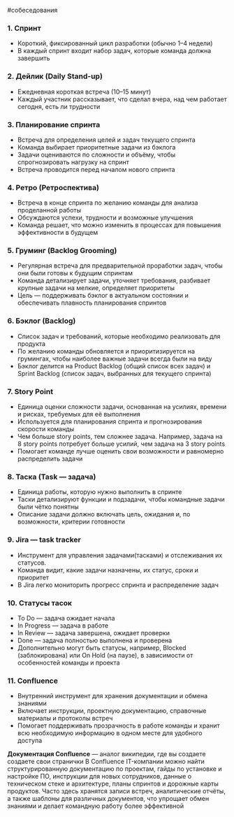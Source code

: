 
#собеседования 
### 1. Спринт
- Короткий, фиксированный цикл разработки (обычно 1–4 недели)
- В каждый спринт входит набор задач, которые команда должна завершить
### 2. Дейлик (Daily Stand-up)
- Ежедневная короткая встреча (10–15 минут)
- Каждый участник рассказывает, что сделал вчера, над чем работает сегодня, есть ли трудности
### 3. Планирование спринта
- Встреча для определения целей и задач текущего спринта
- Команда выбирает приоритетные задачи из бэклога
- Задачи оцениваются по сложности и объёму, чтобы спрогнозировать нагрузку на спринт
- Встреча проводится перед началом нового спринта
### 4. Ретро (Ретроспектива)
- Встреча в конце спринта по желанию команды для анализа проделанной работы
- Обсуждаются успехи, трудности и возможные улучшения
- Команда решает, что можно изменить в процессах для повышения эффективности в будущем
### 5. Груминг (Backlog Grooming)
- Регулярная встреча для предварительной проработки задач, чтобы они были готовы к будущим спринтам
- Команда детализирует задачи, уточняет требования, разбивает крупные задачи на мелкие, определяет приоритеты
- Цель — поддерживать бэклог в актуальном состоянии и обеспечивать плавность планирования спринтов
### 6. Бэклог (Backlog)
- Список задач и требований, которые необходимо реализовать для продукта
- По желанию команды обновляется и приоритизируется на грумингах, чтобы наиболее важные задачи всегда были на виду
- Бэклог делится на Product Backlog (общий список всех задач) и Sprint Backlog (список задач, выбранных для текущего спринта)  
### 7. Story Point
- Единица оценки сложности задачи, основанная на усилиях, времени и рисках, требуемых для её выполнения
- Используется для планирования спринта и прогнозирования скорости команды
- Чем больше story points, тем сложнее задача. Например, задача на 8 story points потребует больше усилий, чем задача на 3 story points
- Помогает команде лучше оценить свои возможности и равномерно распределить задачи
### 8. Таска (Task — задача)
- Единица работы, которую нужно выполнить в спринте
- Таски детализируют функции и подзадачи, чтобы командные задачи были чётко понятны
- Описание задачи должно включать цель, ожидания и, по возможности, критерии готовности
### 9. Jira — task tracker
- Инструмент для управления задачами(тасками) и отслеживания их статусов.
- Команда видит, какие задачи назначены, их статус, сроки и приоритет
- В Jira легко мониторить прогресс спринта и распределение задач
### 10. Статусы тасок
- To Do — задача ожидает начала
- In Progress — задача в работе
- In Review — задача завершена, ожидает проверки
- Done — задача полностью выполнена и проверена
- Дополнительно могут быть статусы, например, Blocked (заблокирована) или On Hold (на паузе), в зависимости от особенностей команды и проекта  
### 11. Confluence
- Внутренний инструмент для хранения документации и обмена знаниями
- Включает инструкции, проектную документацию, справочные материалы и протоколы встреч
- Помогает поддерживать прозрачность в работе команды и хранит всю необходимую информацию в одном месте для удобного доступа

**Документация Confluence** — аналог википедии, где вы создаете создаете свои странички
В Confluence IT-компании можно найти структурированную документацию по проектам, гайды по установке и настройке ПО, инструкции для новых сотрудников, данные о техническом стеке и архитектуре, планы спринтов и дорожные карты продуктов. Часто здесь хранятся записи встреч, аналитические отчёты, а также шаблоны для различных документов, что упрощает обмен знаниями и делает командную работу более эффективной